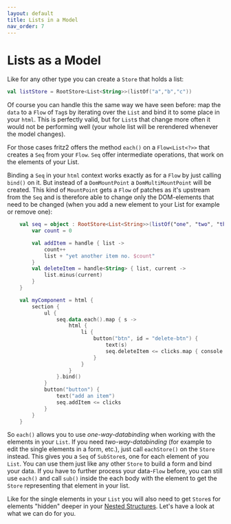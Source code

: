 ```yaml
---
layout: default
title: Lists in a Model
nav_order: 7
---
```

# Lists as a Model

Like for any other type you can create a `Store` that holds a list:

```kotlin
val listStore = RootStore<List<String>>(listOf("a","b","c"))
```

Of course you can handle this the same way we have seen before: map the `data` to a `Flow` of `Tag`s by iterating over the `List` and bind it to some place in your `html`. This is perfectly valid, but for `List`s that change more often it would not be performing well (your whole list will be rerendered whenever the model changes).

For those cases fritz2 offers the method `each()` on a `Flow<List<?>>` that creates a `Seq` from your `Flow`. `Seq` offer intermediate operations, that work on the elements of your List.

Binding a `Seq` in your `html` context works exactly as for a `Flow` by just calling `bind()` on it. But instead of a `DomMountPoint` a `DomMultiMountPoint` will be created. This kind of `MountPoint` gets a `Flow` of patches as it's upstream from the `Seq` and is therefore able to change only the DOM-elements that need to be changed (when you add a new element to your List for example or remove one):

```kotlin
    val seq = object : RootStore<List<String>>(listOf("one", "two", "three")) {
        var count = 0

        val addItem = handle { list ->
            count++
            list + "yet another item no. $count"
        }
        val deleteItem = handle<String> { list, current ->
            list.minus(current)
        }
    }

    val myComponent = html {
        section {
            ul {
                seq.data.each().map { s ->
                    html {
                        li {
                            button("btn", id = "delete-btn") {
                                text(s)
                                seq.deleteItem <= clicks.map { console.log("deleting $s"); s }
                            }
                        }
                    }
                }.bind()
            }
            button("button") {
                text("add an item")
                seq.addItem <= clicks
            }
        }
    }
```

So `each()` allows you to use _one-way-databinding_ when working with the elements in your `List`. If you need _two-way-databinding_ (for example to edit the single elements in a form, etc.), just call `eachStore()` on the `Store` instead. This gives you a `Seq` of `SubStore`s, one for each element of you `List`. You can use them just like any other `Store` to build a form and bind your data.
If you have to further process your data-`Flow` before, you can still use `each()` and call `sub()` inside the each body with the element to get the `Store` representing that element in your list.

Like for the single elements in your `List` you will also need to get `Store`s for elements "hidden" deeper in your [Nested Structures](NestedStructures.html). Let's have a look at what we can do for you.
